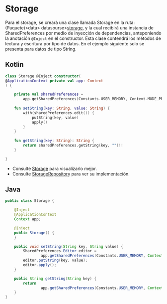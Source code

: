 # Storage

Para el storage, se creará una clase llamada Storage en la ruta: (Paquete)>data>
datasourse>[storage](../data/datasource/storage), y la cual recibirá una instancia de SharedPreferences por medio de
inyección de dependencias, anteponiendo la anotación `@Inject` en el constructor. Esta clase contendrá los métodos de
lectura y escritura por tipo de datos. En el ejemplo siguiente solo se presenta para datos de tipo String.

## Kotlin
```kotlin
class Storage @Inject constructor(
@ApplicationContext private val app: Context
) {

    private val sharedPreferences = 
        app.getSharedPreferences(Constants.USER_MEMORY, Context.MODE_PRIVATE) 
 
    fun setString(key: String, value: String) { 
        with(sharedPreferences.edit()) { 
            putString(key, value) 
            apply() 
        } 
    } 
 
    fun getString(key: String): String { 
        return sharedPreferences.getString(key, "")!! 
    } 

}
```
- Consulte [Storage](../data/datasource/storage/Storage.kt) para visualizarlo mejor.
- Consulte [StorageRepository](../domain/StorageRepository.kt) para ver su implementación.

## Java
```java
public class Storage {

    @Inject
    @ApplicationContext
    Context app;

    @Inject
    public Storage() {
    }

    public void setString(String key, String value) {
        SharedPreferences.Editor editor =
                app.getSharedPreferences(Constants.USER_MEMORY, Context.MODE_PRIVATE).edit();
        editor.putString(key, value);
        editor.apply();
    }

    public String getString(String key) {
        return
                app.getSharedPreferences(Constants.USER_MEMORY, Context.MODE_PRIVATE).getString(key, "");
    }
}
```